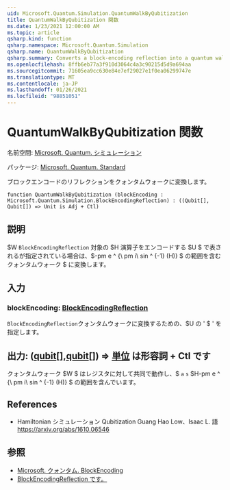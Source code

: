```yaml
---
uid: Microsoft.Quantum.Simulation.QuantumWalkByQubitization
title: QuantumWalkByQubitization 関数
ms.date: 1/23/2021 12:00:00 AM
ms.topic: article
qsharp.kind: function
qsharp.namespace: Microsoft.Quantum.Simulation
qsharp.name: QuantumWalkByQubitization
qsharp.summary: Converts a block-encoding reflection into a quantum walk.
ms.openlocfilehash: 8ffb6eb77a3f910d3064c4a3c90215d5d9a694aa
ms.sourcegitcommit: 71605ea9cc630e84e7ef29027e1f0ea06299747e
ms.translationtype: MT
ms.contentlocale: ja-JP
ms.lasthandoff: 01/26/2021
ms.locfileid: "98851051"
---
```

# <a name="quantumwalkbyqubitization-function"></a>QuantumWalkByQubitization 関数

名前空間: [Microsoft. Quantum. シミュレーション](xref:Microsoft.Quantum.Simulation)

パッケージ: [Microsoft. Quantum. Standard](https://nuget.org/packages/Microsoft.Quantum.Standard)


ブロックエンコードのリフレクションをクォンタムウォークに変換します。

```qsharp
function QuantumWalkByQubitization (blockEncoding : Microsoft.Quantum.Simulation.BlockEncodingReflection) : ((Qubit[], Qubit[]) => Unit is Adj + Ctl)
```


## <a name="description"></a>説明

$W `BlockEncodingReflection` 対象の $H 演算子をエンコードする $U $ で表されるが指定されている場合は、$-pm e ^ {\ pm i\ sin ^ {-1} (H)} $ の範囲を含むクォンタムウォーク $ に変換します。

## <a name="input"></a>入力

### <a name="blockencoding--blockencodingreflection"></a>blockEncoding: [BlockEncodingReflection](xref:Microsoft.Quantum.Simulation.BlockEncodingReflection)

`BlockEncodingReflection`クォンタムウォークに変換するための、$U の ' $ ' を指定します。



## <a name="output--qubitqubit--unit--is-adj--ctl"></a>出力: ([qubit](xref:microsoft.quantum.lang-ref.qubit)[],[qubit](xref:microsoft.quantum.lang-ref.qubit)[]) => [単位](xref:microsoft.quantum.lang-ref.unit)  は形容詞 + Ctl です

クォンタムウォーク $W $ はレジスタに対して共同で動作し、$ `a` `s` $H-pm e ^ {\ pm i\ sin ^ {-1} (H)} $ の範囲を含んでいます。

## <a name="references"></a>References

- Hamiltonian シミュレーション Qubitization Guang Hao Low、Isaac L. 語 https://arxiv.org/abs/1610.06546

## <a name="see-also"></a>参照

- [Microsoft. クォンタム. BlockEncoding](xref:Microsoft.Quantum.Simulation.BlockEncoding)
- [BlockEncodingReflection です。](xref:Microsoft.Quantum.Simulation.BlockEncodingReflection)